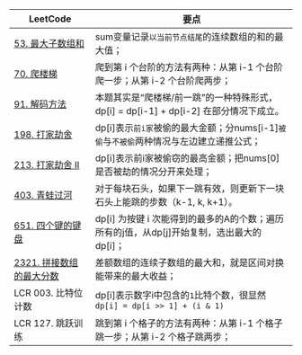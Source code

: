 |LeetCode|要点|
|-----------------------------|-----------------------------|
|[53. 最大子数组和][github-leetcode-0053]|sum变量记录`以当前节点结尾`的连续数组的和的最大值；|
|[70. 爬楼梯][github-leetcode-0070]|爬到第 i 个台阶的方法有两种：从第 i-1 个台阶爬一步；从第 i-2 个台阶爬两步；|
|[91. 解码方法][github-leetcode-0091]|本题其实是“爬楼梯/前一跳”的一种特殊形式，dp[i] = dp[i-1] + dp[i-2] 在部分情况下成立。|
|[198. 打家劫舍][github-leetcode-0198]|dp[i]表示`前i家`被偷的最大金额；分nums[i-1]`被偷`与`不被偷`两种情况与左边建立递推公式；|
|[213. 打家劫舍 II][github-leetcode-0213]|dp[i]表示前i家被偷窃的最高金额；把nums[0]是否被劫的情况分开来处理；|
|[403. 青蛙过河][github-leetcode-0403]|对于每块石头，如果下一跳有效，则更新下一块石头上能跳的步数（k-1, k, k+1）。|
|[651. 四个键的键盘][github-leetcode-0651]|dp[i] 为按键 i 次能得到的最多的A的个数；遍历所有的j值，从dp[j]开始复制，选出最大的dp[i]；|
|[2321. 拼接数组的最大分数][github-leetcode-2321]|差额数组的连续子数组的最大和，就是区间对换能带来的最大收益；|
|LCR 003. 比特位计数|dp[i]表示数字i中包含的`1`比特个数，很显然`dp[i] = dp[i >> 1] + (i & 1)`|
|LCR 127. 跳跃训练|跳到第 i 个格子的方法有两种：从第 i-1 个格子跳一步；从第 i-2 个格子跳两步；|












[github-leetcode-0053]: ../../0053.%20Maximum%20Subarray/0053_maxSubArray.h
[github-leetcode-0070]: ../../0070.%20Climbing%20Stairs/0070_climbStairs.h
[github-leetcode-0091]: ../../0091.%20Decode%20Ways/0091_numDecodings.h
[github-leetcode-0403]: ../../0403.%20Frog%20Jump/0403_canCross.h
[github-leetcode-0213]: ../../0213.%20House%20Robber%20II/0213_rob.h
[github-leetcode-0651]: ../../0651.%204%20Keys%20Keyboard
[github-leetcode-0198]: ../../0198.%20House%20Robber/0198_rob.h
[github-leetcode-2321]: ../../2321.%20Maximum%20Score%20Of%20Spliced%20Array/2321_maximumsSplicedArray.h
